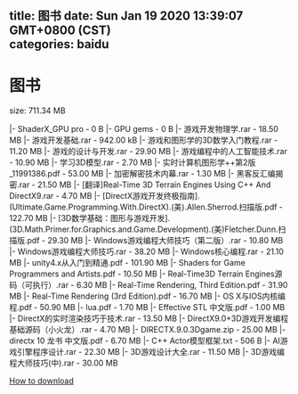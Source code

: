 
title: 图书
date: Sun Jan 19 2020 13:39:07 GMT+0800 (CST)    
categories: baidu
---

# 图书
size: 711.34 MB
 
 
|- ShaderX_GPU pro - 0 B
|- GPU gems - 0 B
|- 游戏开发物理学.rar - 18.50 MB
|- 游戏开发基础.rar - 942.00 kB
|- 游戏和图形学的3D数学入门教程.rar - 11.20 MB
|- 游戏的设计与开发.rar - 29.90 MB
|- 游戏编程中的人工智能技术.rar - 10.90 MB
|- 学习3D模型.rar - 2.70 MB
|- 实时计算机图形学++第2版_11991386.pdf - 53.00 MB
|- 加密解密技术内幕.rar - 1.30 MB
|- 黑客反汇编揭密.rar - 21.50 MB
|- [翻译]Real-Time 3D Terrain Engines Using C++ And DirectX9.rar - 4.70 MB
|- [DirectX游戏开发终极指南].(Ultimate.Game.Programming.With.DirectX).(美).Allen.Sherrod.扫描版.pdf - 122.70 MB
|- [3D数学基础：图形与游戏开发].(3D.Math.Primer.for.Graphics.and.Game.Development).(美)Fletcher.Dunn.扫描版.pdf - 29.30 MB
|- Windows游戏编程大师技巧（第二版）.rar - 10.80 MB
|- Windows游戏编程大师技巧.rar - 38.20 MB
|- Windows核心编程.rar - 21.10 MB
|- unity4.x从入门到精通.pdf - 101.90 MB
|- Shaders for Game Programmers and Artists.pdf - 10.50 MB
|- Real-Time3D Terrain Engines源码（可执行）.rar - 6.30 MB
|- Real-Time Rendering, Third Edition.pdf - 31.90 MB
|- Real-Time Rendering (3rd Edition).pdf - 16.70 MB
|- OS X与IOS内核编程.pdf - 50.90 MB
|- lua.pdf - 1.70 MB
|- Effective STL 中文版.pdf - 1.00 MB
|- DirectX的实时渲染技巧于技术.rar - 13.50 MB
|- DirectX9.0+3D游戏开发编程基础源码（小火龙）.rar - 4.70 MB
|- DIRECTX.9.0.3Dgame.zip - 25.00 MB
|- directx 10 龙书 中文版.pdf - 6.70 MB
|- C++ Actor模型框架.txt - 506 B
|- AI游戏引擎程序设计.rar - 22.30 MB
|- 3D游戏设计大全.rar - 11.50 MB
|- 3D游戏编程大师技巧(中).rar - 30.00 MB

[How to download](https://bpcam.bemobtrk.com/go/2ceec3aa-1ca2-46d6-b9ff-aaa5c184517c?jno=4778)